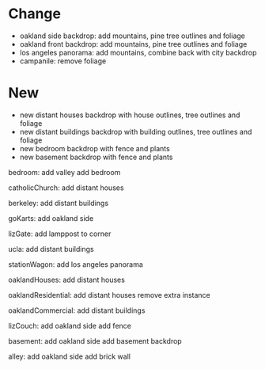 # Change
* oakland side backdrop: add mountains, pine tree outlines and foliage
* oakland front backdrop: add mountains, pine tree outlines and foliage
* los angeles panorama: add mountains, combine back with city backdrop
* campanile: remove foliage

# New
* new distant houses backdrop with house outlines, tree outlines and foliage
* new distant buildings backdrop with building outlines, tree outlines and foliage
* new bedroom backdrop with fence and plants
* new basement backdrop with fence and plants

bedroom:
add valley
add bedroom

catholicChurch:
add distant houses

berkeley:
add distant buildings

goKarts:
add oakland side

lizGate:
add lamppost to corner

ucla:
add distant buildings

stationWagon:
add los angeles panorama

oaklandHouses:
add distant houses

oaklandResidential:
add distant houses
remove extra instance

oaklandCommercial:
add distant buildings

lizCouch:
add oakland side
add fence

basement:
add oakland side
add basement backdrop

alley:
add oakland side
add brick wall